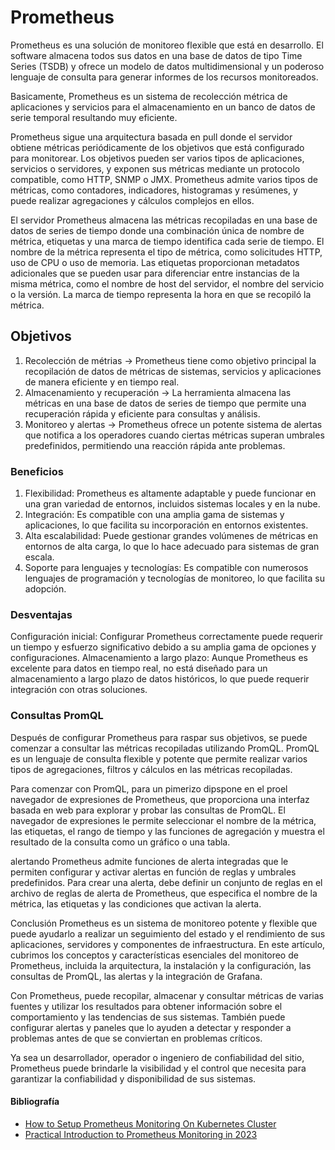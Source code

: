 # Prometheus

Prometheus es una solución de monitoreo flexible que está en desarrollo. El software almacena todos sus datos en una base de datos de tipo Time Series (TSDB) y ofrece un modelo de datos multidimensional y un poderoso lenguaje de consulta para generar informes de los recursos monitoreados.

Basicamente, Prometheus es un sistema de recolección métrica de aplicaciones y servicios para el almacenamiento en un banco de datos de serie temporal resultando muy eficiente.

Prometheus sigue una arquitectura basada en pull donde el servidor obtiene métricas periódicamente de los objetivos que está configurado para monitorear. Los objetivos pueden ser varios tipos de aplicaciones, servicios o servidores, y exponen sus métricas mediante un protocolo compatible, como HTTP, SNMP o JMX. Prometheus admite varios tipos de métricas, como contadores, indicadores, histogramas y resúmenes, y puede realizar agregaciones y cálculos complejos en ellos.

El servidor Prometheus almacena las métricas recopiladas en una base de datos de series de tiempo donde una combinación única de nombre de métrica, etiquetas y una marca de tiempo identifica cada serie de tiempo. El nombre de la métrica representa el tipo de métrica, como solicitudes HTTP, uso de CPU o uso de memoria. Las etiquetas proporcionan metadatos adicionales que se pueden usar para diferenciar entre instancias de la misma métrica, como el nombre de host del servidor, el nombre del servicio o la versión. La marca de tiempo representa la hora en que se recopiló la métrica.

## Objetivos

1. Recolección de métrias $\rightarrow$ Prometheus tiene como objetivo principal la recopilación de datos de métricas de sistemas, servicios y aplicaciones de manera eficiente y en tiempo real.
2. Almacenamiento y recuperación $\rightarrow$ La herramienta almacena las métricas en una base de datos de series de tiempo que permite una recuperación rápida y eficiente para consultas y análisis.
3. Monitoreo y alertas $\rightarrow$ Prometheus ofrece un potente sistema de alertas que notifica a los operadores cuando ciertas métricas superan umbrales predefinidos, permitiendo una reacción rápida ante problemas.

### Beneficios

1. Flexibilidad: Prometheus es altamente adaptable y puede funcionar en una gran variedad de entornos, incluidos sistemas locales y en la nube.
2. Integración: Es compatible con una amplia gama de sistemas y aplicaciones, lo que facilita su incorporación en entornos existentes.
3. Alta escalabilidad: Puede gestionar grandes volúmenes de métricas en entornos de alta carga, lo que lo hace adecuado para sistemas de gran escala.
4. Soporte para lenguajes y tecnologías: Es compatible con numerosos lenguajes de programación y tecnologías de monitoreo, lo que facilita su adopción.

### Desventajas

Configuración inicial: Configurar Prometheus correctamente puede requerir un tiempo y esfuerzo significativo debido a su amplia gama de opciones y configuraciones.
Almacenamiento a largo plazo: Aunque Prometheus es excelente para datos en tiempo real, no está diseñado para un almacenamiento a largo plazo de datos históricos, lo que puede requerir integración con otras soluciones.
### Consultas PromQL

Después de configurar Prometheus para raspar sus objetivos, se puede comenzar a consultar las métricas recopiladas utilizando PromQL. PromQL es un lenguaje de consulta flexible y potente que permite realizar varios tipos de agregaciones, filtros y cálculos en las métricas recopiladas.

Para comenzar con PromQL,  para un pimerizo dipspone en el proel navegador de expresiones de Prometheus, que proporciona una interfaz basada en web para explorar y probar las consultas de PromQL. El navegador de expresiones le permite seleccionar el nombre de la métrica, las etiquetas, el rango de tiempo y las funciones de agregación y muestra el resultado de la consulta como un gráfico o una tabla.

alertando
Prometheus admite funciones de alerta integradas que le permiten configurar y activar alertas en función de reglas y umbrales predefinidos. Para crear una alerta, debe definir un conjunto de reglas en el archivo de reglas de alerta de Prometheus, que especifica el nombre de la métrica, las etiquetas y las condiciones que activan la alerta.

Conclusión
Prometheus es un sistema de monitoreo potente y flexible que puede ayudarlo a realizar un seguimiento del estado y el rendimiento de sus aplicaciones, servidores y componentes de infraestructura. En este artículo, cubrimos los conceptos y características esenciales del monitoreo de Prometheus, incluida la arquitectura, la instalación y la configuración, las consultas de PromQL, las alertas y la integración de Grafana.

Con Prometheus, puede recopilar, almacenar y consultar métricas de varias fuentes y utilizar los resultados para obtener información sobre el comportamiento y las tendencias de sus sistemas. También puede configurar alertas y paneles que lo ayuden a detectar y responder a problemas antes de que se conviertan en problemas críticos.

Ya sea un desarrollador, operador o ingeniero de confiabilidad del sitio, Prometheus puede brindarle la visibilidad y el control que necesita para garantizar la confiabilidad y disponibilidad de sus sistemas.

#### Bibliografía

- [How to Setup Prometheus Monitoring On Kubernetes Cluster](https://devopscube.com/setup-prometheus-monitoring-on-kubernetes/)
- [Practical Introduction to Prometheus Monitoring in 2023](https://www.statuspal.io/blog/2023-2-23-practical-introduction-to-prometheus-monitoring-in-2023)